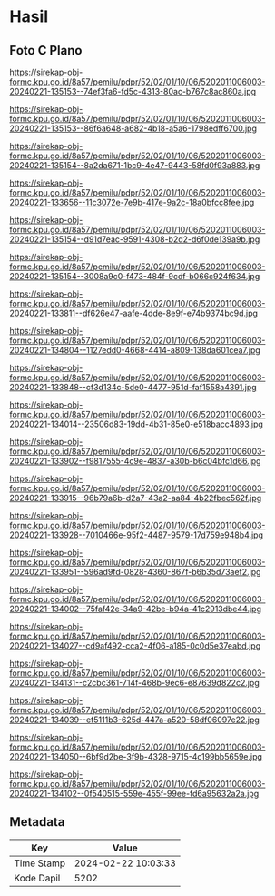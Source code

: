 # Hasil

## Foto C Plano

https://sirekap-obj-formc.kpu.go.id/8a57/pemilu/pdpr/52/02/01/10/06/5202011006003-20240221-135153--74ef3fa6-fd5c-4313-80ac-b767c8ac860a.jpg

https://sirekap-obj-formc.kpu.go.id/8a57/pemilu/pdpr/52/02/01/10/06/5202011006003-20240221-135153--86f6a648-a682-4b18-a5a6-1798edff6700.jpg

https://sirekap-obj-formc.kpu.go.id/8a57/pemilu/pdpr/52/02/01/10/06/5202011006003-20240221-135154--8a2da671-1bc9-4e47-9443-58fd0f93a883.jpg

https://sirekap-obj-formc.kpu.go.id/8a57/pemilu/pdpr/52/02/01/10/06/5202011006003-20240221-133656--11c3072e-7e9b-417e-9a2c-18a0bfcc8fee.jpg

https://sirekap-obj-formc.kpu.go.id/8a57/pemilu/pdpr/52/02/01/10/06/5202011006003-20240221-135154--d91d7eac-9591-4308-b2d2-d6f0de139a9b.jpg

https://sirekap-obj-formc.kpu.go.id/8a57/pemilu/pdpr/52/02/01/10/06/5202011006003-20240221-135154--3008a9c0-f473-484f-9cdf-b066c924f634.jpg

https://sirekap-obj-formc.kpu.go.id/8a57/pemilu/pdpr/52/02/01/10/06/5202011006003-20240221-133811--df626e47-aafe-4dde-8e9f-e74b9374bc9d.jpg

https://sirekap-obj-formc.kpu.go.id/8a57/pemilu/pdpr/52/02/01/10/06/5202011006003-20240221-134804--1127edd0-4668-4414-a809-138da601cea7.jpg

https://sirekap-obj-formc.kpu.go.id/8a57/pemilu/pdpr/52/02/01/10/06/5202011006003-20240221-133848--cf3d134c-5de0-4477-951d-faf1558a4391.jpg

https://sirekap-obj-formc.kpu.go.id/8a57/pemilu/pdpr/52/02/01/10/06/5202011006003-20240221-134014--23506d83-19dd-4b31-85e0-e518bacc4893.jpg

https://sirekap-obj-formc.kpu.go.id/8a57/pemilu/pdpr/52/02/01/10/06/5202011006003-20240221-133902--f9817555-4c9e-4837-a30b-b6c04bfc1d66.jpg

https://sirekap-obj-formc.kpu.go.id/8a57/pemilu/pdpr/52/02/01/10/06/5202011006003-20240221-133915--96b79a6b-d2a7-43a2-aa84-4b22fbec562f.jpg

https://sirekap-obj-formc.kpu.go.id/8a57/pemilu/pdpr/52/02/01/10/06/5202011006003-20240221-133928--7010466e-95f2-4487-9579-17d759e948b4.jpg

https://sirekap-obj-formc.kpu.go.id/8a57/pemilu/pdpr/52/02/01/10/06/5202011006003-20240221-133951--596ad9fd-0828-4360-867f-b6b35d73aef2.jpg

https://sirekap-obj-formc.kpu.go.id/8a57/pemilu/pdpr/52/02/01/10/06/5202011006003-20240221-134002--75faf42e-34a9-42be-b94a-41c2913dbe44.jpg

https://sirekap-obj-formc.kpu.go.id/8a57/pemilu/pdpr/52/02/01/10/06/5202011006003-20240221-134027--cd9af492-cca2-4f06-a185-0c0d5e37eabd.jpg

https://sirekap-obj-formc.kpu.go.id/8a57/pemilu/pdpr/52/02/01/10/06/5202011006003-20240221-134131--c2cbc361-714f-468b-9ec6-e87639d822c2.jpg

https://sirekap-obj-formc.kpu.go.id/8a57/pemilu/pdpr/52/02/01/10/06/5202011006003-20240221-134039--ef5111b3-625d-447a-a520-58df06097e22.jpg

https://sirekap-obj-formc.kpu.go.id/8a57/pemilu/pdpr/52/02/01/10/06/5202011006003-20240221-134050--6bf9d2be-3f9b-4328-9715-4c199bb5659e.jpg

https://sirekap-obj-formc.kpu.go.id/8a57/pemilu/pdpr/52/02/01/10/06/5202011006003-20240221-134102--0f540515-559e-455f-99ee-fd6a95632a2a.jpg


## Metadata

| Key        | Value               |
| ---------- | ------------------- |
| Time Stamp | 2024-02-22 10:03:33 |
| Kode Dapil | 5202                |



